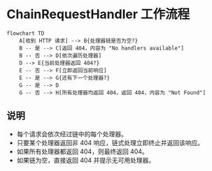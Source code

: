 # ChainRequestHandler 工作流程

```mermaid
flowchart TD
    A[收到 HTTP 请求] --> B{处理器链是否为空?}
    B -- 是 --> C[返回 404，内容为 "No handlers available"]
    B -- 否 --> D[依次遍历处理器]
    D --> E{当前处理器返回 404?}
    E -- 否 --> F[立即返回当前响应]
    E -- 是 --> G{还有下一个处理器?}
    G -- 是 --> D
    G -- 否 --> H[所有处理器均返回 404，返回 404，内容为 "Not Found"]
```

## 说明

- 每个请求会依次经过链中的每个处理器。
- 只要某个处理器返回非 404 响应，链式处理立即终止并返回该响应。
- 如果所有处理器都返回 404，则最终返回 404。
- 如果链为空，直接返回 404 并提示无可用处理器。

